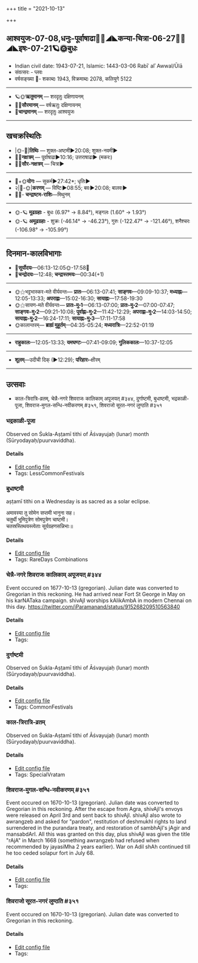 +++
title = "2021-10-13"

+++
## आश्वयुजः-07-08,धनुः-पूर्वाषाढा🌛🌌◢◣कन्या-चित्रा-06-27🌌🌞◢◣इषः-07-21🪐🌞बुधः
- Indian civil date: 1943-07-21, Islamic: 1443-03-06 Rabīʿ alʾ Awwal/Ūlā
- संवत्सरः - प्लवः
- वर्षसङ्ख्या 🌛- शकाब्दः 1943, विक्रमाब्दः 2078, कलियुगे 5122
___________________
- 🪐🌞**ऋतुमानम्** — शरदृतुः दक्षिणायनम्
- 🌌🌞**सौरमानम्** — वर्षऋतुः दक्षिणायनम्
- 🌛**चान्द्रमानम्** — शरदृतुः आश्वयुजः
___________________


## खचक्रस्थितिः
- |🌞-🌛|**तिथिः** — शुक्ल-अष्टमी►20:08; शुक्ल-नवमी►  
- 🌌🌛**नक्षत्रम्** — पूर्वाषाढा►10:16; उत्तराषाढा► (मकरः)  
- 🌌🌞**सौर-नक्षत्रम्** — चित्रा►  
___________________
- 🌛+🌞**योगः** — सुकर्म►27:42*; धृतिः►  
- २|🌛-🌞|**करणम्** — विष्टिः►08:55; बवः►20:08; बालवः►  
- 🌌🌛- **चन्द्राष्टम-राशिः**—मिथुनम्  
___________________
- 🌞-🪐 **मूढग्रहाः** - बुधः (6.97° → 8.84°), मङ्गलः (1.60° → 1.93°)
- 🌞-🪐 **अमूढग्रहाः** - शुक्रः (-46.14° → -46.23°), गुरुः (-122.47° → -121.46°), शनैश्चरः (-106.98° → -105.99°)
___________________


## दिनमान-कालविभागाः
- 🌅**सूर्योदयः**—06:13-12:05🌞️-17:58🌇  
- 🌛**चन्द्रोदयः**—12:48; **चन्द्रास्तमयः**—00:34(+1)  
___________________
- 🌞⚝भट्टभास्कर-मते वीर्यवन्तः— **प्रातः**—06:13-07:41; **साङ्गवः**—09:09-10:37; **मध्याह्नः**—12:05-13:33; **अपराह्णः**—15:02-16:30; **सायाह्नः**—17:58-19:30  
- 🌞⚝सायण-मते वीर्यवन्तः— **प्रातः-मु॰1**—06:13-07:00; **प्रातः-मु॰2**—07:00-07:47; **साङ्गवः-मु॰2**—09:21-10:08; **पूर्वाह्णः-मु॰2**—11:42-12:29; **अपराह्णः-मु॰2**—14:03-14:50; **सायाह्नः-मु॰2**—16:24-17:11; **सायाह्नः-मु॰3**—17:11-17:58  
- 🌞कालान्तरम्— **ब्राह्मं मुहूर्तम्**—04:35-05:24; **मध्यरात्रिः**—22:52-01:19  
___________________
- **राहुकालः**—12:05-13:33; **यमघण्टः**—07:41-09:09; **गुलिककालः**—10:37-12:05  
___________________
- **शूलम्**—उदीची दिक् (►12:29); **परिहारः**–क्षीरम्  
___________________

## उत्सवाः
- काल-त्रिरात्रि-व्रतम्, चेन्नै-नगरे शिवराजः कालिकाम् अपूजयत् #३४४, दुर्गाष्टमी, बुधाष्टमी, भद्रकाळी-पूजा, शिवराज-मुगल-सन्धि-नवीकरणम् #३५१, शिवराजो सूरत-नगरं लुण्ठति #३५१
### भद्रकाळी-पूजा

Observed on Śukla-Aṣṭamī tithi of Āśvayujaḥ (lunar) month (Sūryodayaḥ/puurvaviddha). 

#### Details
- [Edit config file](https://github.com/jyotisham/adyatithi/blob/master/devatA/shakti/lunar_month/tithi/07/08/bhadrakALI-pUjA.toml)
- Tags: LessCommonFestivals


### बुधाष्टमी

aṣṭamī tithi on a Wednesday is as sacred as a solar eclipse.

अमावस्या तु सोमेन सप्तमी भानुना सह।  
चतुर्थी भूमिपुत्रेण सोमपुत्रेण चाष्टमी।  
चतस्रस्तिथयस्त्वेताः सूर्यग्रहणसन्निभाः॥



#### Details
- [Edit config file](https://github.com/jyotisham/adyatithi/blob/master/time_focus/tithi-vara-combinations/description_only/budhASTamI.toml)
- Tags: RareDays Combinations


### चेन्नै-नगरे शिवराजः कालिकाम् अपूजयत् #३४४

Event occured on 1677-10-13 (gregorian). Julian date was converted to Gregorian in this reckoning. He had arrived near Fort St George in May on his karNATaka campaign. shivAjI worships kAlikAmbA in modern Chennai on this day.
https://twitter.com/iParamanand/status/915268209510563840

#### Details
- [Edit config file](https://github.com/jyotisham/adyatithi/blob/master/mahApuruSha/xatra-later/julian/day/10/03/cennai-nagare_shivarAjaH_kAlikAm_apUjayat.toml)
- Tags: 


### दुर्गाष्टमी

Observed on Śukla-Aṣṭamī tithi of Āśvayujaḥ (lunar) month (Sūryodayaḥ/puurvaviddha). 

#### Details
- [Edit config file](https://github.com/jyotisham/adyatithi/blob/master/devatA/shakti/lunar_month/tithi/07/08/durgASTamI.toml)
- Tags: CommonFestivals


### काल-त्रिरात्रि-व्रतम्

Observed on Śukla-Aṣṭamī tithi of Āśvayujaḥ (lunar) month (Sūryodayaḥ/puurvaviddha). 

#### Details
- [Edit config file](https://github.com/jyotisham/adyatithi/blob/master/general/lunar_month/tithi/07/08/kAla-trirAtri-vratam.toml)
- Tags: SpecialVratam


### शिवराज-मुगल-सन्धि-नवीकरणम् #३५१

Event occured on 1670-10-13 (gregorian). Julian date was converted to Gregorian in this reckoning. After the escape from Agra, shivAjI's envoys were released on April 3rd and sent back to shivAjI. shivAjI also wrote to awrangzeb and asked for "pardon", restitution of deshmukhI rights to land surrendered in the purandara treaty, and restoration of sambhAjI's jAgir and mansabdArI. All this was granted on this day, plus shivAjI was given the title "rAjA" in March 1668 (something awrangzeb had refused when recommended by jayasiMha 2 years earlier). War on Adil shAh continued till he too ceded solapur fort in July 68.

#### Details
- [Edit config file](https://github.com/jyotisham/adyatithi/blob/master/mahApuruSha/xatra-later/julian/day/10/03/shivarAja-mogala-sandhi-navIkaraNam.toml)
- Tags: 


### शिवराजो सूरत-नगरं लुण्ठति #३५१

Event occured on 1670-10-13 (gregorian). Julian date was converted to Gregorian in this reckoning. 

#### Details
- [Edit config file](https://github.com/jyotisham/adyatithi/blob/master/mahApuruSha/xatra-later/julian/day/10/03/shivarAjo_sUrata-nagaraM_luNThati.toml)
- Tags: 


